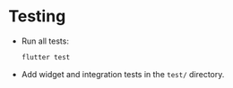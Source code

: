 # Testing

- Run all tests:
  ```sh
  flutter test
  ```
- Add widget and integration tests in the `test/` directory.
